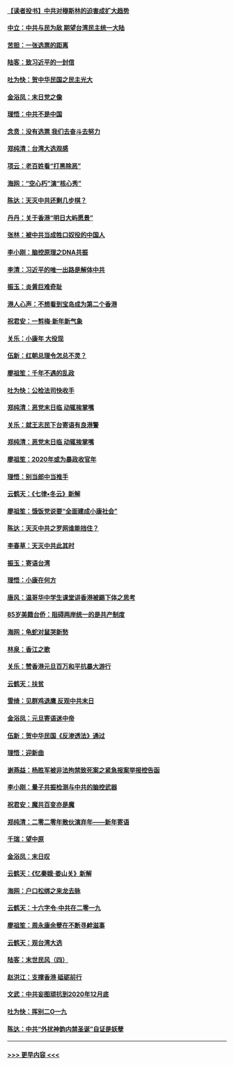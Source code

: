 #### [【读者投书】中共对穆斯林的迫害成扩大趋势](../pages/nsc993/n11791371.md?t=01150344) 
#### [中立：中共与民为敌 期望台湾民主统一大陆](../pages/nsc993/n11790392.md?t=01150344) 
#### [苦胆：一张选票的距离](../pages/nsc993/n11788914.md?t=01150344) 
#### [陆客：致习近平的一封信](../pages/nsc993/n11788867.md?t=01150344) 
#### [吐为快：贺中华民国之民主光大](../pages/nsc993/n11788618.md?t=01150344) 
#### [金浴凤：末日党之像](../pages/nsc993/n11787475.md?t=01150344) 
#### [理悟：中共不是中国](../pages/nsc993/n11787463.md?t=01150344) 
#### [念贲：没有选票  我们去奋斗去努力](../pages/nsc993/n11787398.md?t=01150344) 
#### [郑纯清：台湾大选观感](../pages/nsc993/n11786210.md?t=01150344) 
#### [项云：老百姓看“打黑除恶”](../pages/nsc993/n11785398.md?t=01150344) 
#### [海网：“空心朽”演“核心秀”](../pages/nsc993/n11783874.md?t=01150344) 
#### [陈达：天灭中共还剩几步棋？](../pages/nsc993/n11783719.md?t=01150344) 
#### [丹丹：关于香港“明日大屿愿景”](../pages/nsc993/n11783273.md?t=01150344) 
#### [张林：被中共当成牲口奴役的中国人](../pages/nsc993/n11782397.md?t=01150344) 
#### [李小刚：脑控原理之DNA共振](../pages/nsc993/n11780962.md?t=01150344) 
#### [李清：习近平的唯一出路是解体中共](../pages/nsc993/n11780866.md?t=01150344) 
#### [振玉：炎黄巨难奇耻](../pages/nsc993/n11779632.md?t=01150344) 
#### [港人心声：不想看到宝岛成为第二个香港](../pages/nsc993/n11778817.md?t=01150344) 
#### [祝君安：一剪梅‧新年新气象](../pages/nsc993/n11776340.md?t=01150344) 
#### [关乐：小康年 大役现](../pages/nsc993/n11774213.md?t=01150344) 
#### [伍新：红朝总理令怎总不灵？](../pages/nsc993/n11770813.md?t=01150344) 
#### [廖祖笙：千年不遇的乱政](../pages/nsc993/n11770373.md?t=01150344) 
#### [吐为快：公检法司快收手](../pages/nsc993/n11770359.md?t=01150344) 
#### [郑纯清：恶党末日临 动辄挨掌嘴](../pages/nsc993/n11769912.md?t=01150344) 
#### [关乐：就王志民下台寄语有良港警](../pages/nsc993/n11769903.md?t=01150344) 
#### [郑纯清：恶党末日临 动辄挨掌嘴](../pages/nsc993/n11769356.md?t=01150344) 
#### [廖祖笙：2020年或为暴政收官年](../pages/nsc993/n11768216.md?t=01150344) 
#### [理悟：别当郎中当推手](../pages/nsc993/n11768243.md?t=01150344) 
#### [云鹤天：《七律▪冬云》新解](../pages/nsc993/n11768204.md?t=01150344) 
#### [廖祖笙：饿饭党说要“全面建成小康社会”](../pages/nsc993/n11767482.md?t=01150344) 
#### [陈达：天灭中共之罗网谁能挡住？](../pages/nsc993/n11767465.md?t=01150344) 
#### [李春草：天灭中共此其时](../pages/nsc993/n11767452.md?t=01150344) 
#### [振玉：寄语台湾](../pages/nsc993/n11767432.md?t=01150344) 
#### [理悟：小康在何方](../pages/nsc993/n11767394.md?t=01150344) 
#### [唐风：温哥华中学生课堂讲香港被踢下体之思考](../pages/nsc993/n11766848.md?t=01150344) 
#### [85岁美籍台侨：阻碍两岸统一的是共产制度](../pages/nsc993/n11765043.md?t=01150344) 
#### [海网：龟蛇对鼠哭新愁](../pages/nsc993/n11764895.md?t=01150344) 
#### [林泉：香江之歌](../pages/nsc993/n11764415.md?t=01150344) 
#### [关乐：赞香港元旦百万和平抗暴大游行](../pages/nsc993/n11764382.md?t=01150344) 
#### [云鹤天：扶贫](../pages/nsc993/n11764245.md?t=01150344) 
#### [雪绮：见群鸡退鹰  反观中共末日](../pages/nsc993/n11762112.md?t=01150344) 
#### [金浴凤：元旦寄语迷中帝](../pages/nsc993/n11761788.md?t=01150344) 
#### [伍新：贺中华民国《反渗透法》通过](../pages/nsc993/n11761994.md?t=01150344) 
#### [理悟：迎新曲](../pages/nsc993/n11761152.md?t=01150344) 
#### [谢燕益：杨胜军被非法拘禁致死案之紧急报案举报控告函](../pages/nsc993/n11756134.md?t=01150344) 
#### [李小刚：量子共振检测与中共的脑控武器](../pages/nsc993/n11754518.md?t=01150344) 
#### [祝君安：魔共百变亦是魔](../pages/nsc993/n11754469.md?t=01150344) 
#### [郑纯清：二零二零年散伙演弃年——新年寄语](../pages/nsc993/n11754195.md?t=01150344) 
#### [千瑞：望中原](../pages/nsc993/n11754159.md?t=01150344) 
#### [金浴凤：末日叹](../pages/nsc993/n11752359.md?t=01150344) 
#### [云鹤天：《忆秦娥‧娄山关》新解](../pages/nsc993/n11752348.md?t=01150344) 
#### [海网：户口松绑之来龙去脉](../pages/nsc993/n11752328.md?t=01150344) 
#### [云鹤天：十六字令‧中共在二零一九](../pages/nsc993/n11752305.md?t=01150344) 
#### [廖祖笙：周永康余孽在不断寻衅滋事](../pages/nsc993/n11751013.md?t=01150344) 
#### [云鹤天：观台湾大选](../pages/nsc993/n11751007.md?t=01150344) 
#### [陆客：末世民风（四）](../pages/nsc993/n11749203.md?t=01150344) 
#### [赵洪江：支撑香港 砥砺前行](../pages/nsc993/n11748482.md?t=01150344) 
#### [文武：中共妄图顽抗到2020年12月底](../pages/nsc993/n11748446.md?t=01150344) 
#### [吐为快：挥别二O一九](../pages/nsc993/n11748411.md?t=01150344) 
#### [陈达：中共“外扰神韵内禁圣诞”自证是妖孽](../pages/nsc993/n11748226.md?t=01150344) 

----
#### [ >>> 更早内容 <<< ](../indexes/nsc993-earlier.md)
